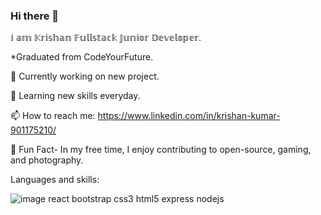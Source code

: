 ### Hi there 👋
𝕚 𝕒𝕞 𝕂𝕣𝕚𝕤𝕙𝕒𝕟 𝔽𝕦𝕝𝕝𝕤𝕥𝕒𝕔𝕜 𝕁𝕦𝕟𝕚𝕠𝕣 𝔻𝕖𝕧𝕖𝕝𝕠𝕡𝕖𝕣.

*Graduated from CodeYourFuture.

🔭 Currently working on new project.

🌱 Learning new skills everyday.

📫 How to reach me: https://www.linkedin.com/in/krishan-kumar-901175210/

🎨 Fun Fact- In my free time, I enjoy contributing to open-source, gaming, and photography.

Languages and skills:

![image](https://github.com/user-attachments/assets/1812cd5f-aa4e-4d2d-8958-4cd8313c3c4d)
react bootstrap css3 html5 express nodejs
